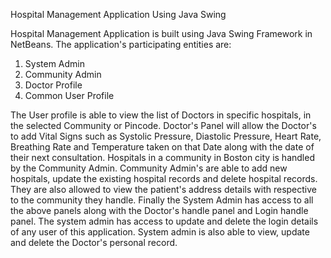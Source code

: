 Hospital Management Application Using Java Swing

Hospital Management Application is built using Java Swing Framework in NetBeans. The application's participating entities are:
  1. System Admin
  2. Community Admin
  3. Doctor Profile
  4. Common User Profile
  
 The User profile is able to view the list of Doctors in specific hospitals, in the selected Community or Pincode. 
 Doctor's Panel will allow the Doctor's to add Vital Signs such as Systolic Pressure, Diastolic Pressure, Heart Rate, Breathing Rate and Temperature taken on that Date along with the date of their next consultation. 
 Hospitals in a community in Boston city is handled by the Community Admin. Community Admin's are able to add new hospitals, update the existing hospital records and delete hospital records. They are also allowed to view the patient's address details with respective to the community they handle.
 Finally the System Admin has access to all the above panels along with the Doctor's handle panel and Login handle panel. The system admin has access to update and delete the login details of any user of this application. System admin is also able to view, update and delete the Doctor's personal record. 
